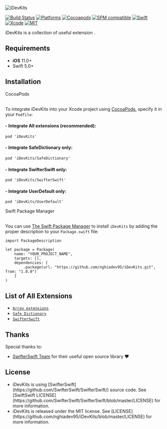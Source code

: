 <p align="left">
  <img src="https://raw.githubusercontent.com/nghiadev95/iDevKits/master/Assets/logo.png" title="iDevKits">
</p>

[![Build Status](https://github.com/iDevKits/iDevKits/workflows/iDevKits/badge.svg?branch=master)](https://github.com/nghiadev95/iDevKits/actions)
[![Platforms](https://img.shields.io/badge/platforms-iOS%20%7C%20tvOS%20%7C%20macOS%20%7C%20watchOS%20%7C%20Linux-lightgrey.svg)](https://github.com/nghiadev95/iDevKits)
[![Cocoapods](https://img.shields.io/cocoapods/v/iDevKits.svg)](https://cocoapods.org/pods/iDevKits)
[![SPM compatible](https://img.shields.io/badge/SPM-Compatible-brightgreen.svg?style=flat)](https://swift.org/package-manager/)
[![Swift](https://img.shields.io/badge/Swift-5.3-orange.svg)](https://swift.org)
[![Xcode](https://img.shields.io/badge/Xcode-11.6-blue.svg)](https://developer.apple.com/xcode)
[![MIT](https://img.shields.io/badge/License-MIT-red.svg)](https://opensource.org/licenses/MIT)

iDevKits is a collection of useful extension .

## Requirements

- **iOS** 11.0+
- Swift 5.0+

## Installation

<summary>CocoaPods</summary>
</br>
<p>To integrate iDevKits into your Xcode project using <a href="http://cocoapods.org">CocoaPods</a>, specify it in your <code>Podfile</code>:</p>

<h4>- Integrate All extensions (recommended):</h4>
<pre><code class="ruby language-ruby">pod 'iDevKits'</code></pre>

<h4>- Integrate SafeDictionary only:</h4>
<pre><code class="ruby language-ruby">pod 'iDevKits/SafeDictionary'</code></pre>

<h4>- Integrate SwifterSwift only:</h4>
<pre><code class="ruby language-ruby">pod 'iDevKits/SwifterSwift'</code></pre>

<h4>- Integrate UserDefault only:</h4>
<pre><code class="ruby language-ruby">pod 'iDevKits/UserDefault'</code></pre>

<summary>Swift Package Manager</summary>
</br>
<p>You can use <a href="https://swift.org/package-manager">The Swift Package Manager</a> to install <code>iDevKits</code> by adding the proper description to your <code>Package.swift</code> file:</p>

<pre><code class="swift language-swift">import PackageDescription

let package = Package(
    name: "YOUR_PROJECT_NAME",
    targets: [],
    dependencies: [
        .package(url: "https://github.com/nghiadev95/iDevKits.git", from: "1.0.0")
    ]
)
</code></pre>

## List of All Extensions

<ul>
<li><a href="https://github.com/nghiadev95/iDevKits/tree/master/Sources/UserDefault"><code>Array extensions</code></a></li>
<li><a href="https://github.com/nghiadev95/iDevKits/tree/master/Sources/SafeDictionary/SafeDictionary.swift"><code>Safe Dictionary</code></a></li>
<li><a href="https://github.com/nghiadev95/iDevKits/tree/master/Sources/SwifterSwift"><code>SwifterSwift</code></a></li>
</ul>

## Thanks

Special thanks to:

- [SwifterSwift Team](https://github.com/SwifterSwift/SwifterSwift) for their useful open source library ❤️

## License

<ul>
<li>iDevKits is using [SwifterSwift](https://github.com/SwifterSwift/SwifterSwift/) source code. See [SwiftSwift LICENSE](https://github.com/SwifterSwift/SwifterSwift/blob/master/LICENSE) for more information.</li>
<li>iDevKits is released under the MIT license. See [LICENSE](https://github.com/nghiadev95/iDevKits/blob/master/LICENSE) for more information.</li>
</ul>
